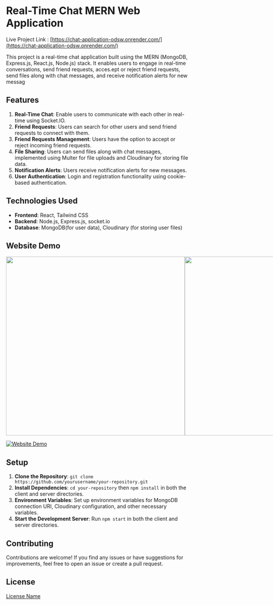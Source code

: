 # Real-Time Chat MERN Web Application

Live Project Link : [https://chat-application-odsw.onrender.com/](https://chat-application-odsw.onrender.com/)

This project is a real-time chat application built using the MERN (MongoDB, Express.js, React.js, Node.js) stack. It enables users to engage in real-time conversations, send friend requests, acces.ept or reject friend requests, send files along with chat messages, and receive notification alerts for new messag

## Features

1. **Real-Time Chat**: Enable users to communicate with each other in real-time using Socket.IO.
2. **Friend Requests**: Users can search for other users and send friend requests to connect with them.
3. **Friend Requests Management**: Users have the option to accept or reject incoming friend requests.
4. **File Sharing**: Users can send files along with chat messages, implemented using Multer for file uploads and Cloudinary for storing file data.
5. **Notification Alerts**: Users receive notification alerts for new messages.
6. **User Authentication**: Login and registration functionality using cookie-based authentication.

## Technologies Used

- **Frontend**: React, Tailwind CSS
- **Backend**: Node.js, Express.js, socket.io
- **Database**: MongoDB(for user data),   Cloudinary (for storing user files)

## Website Demo
<p style="display: flex; justify-content: space-between;">
  <img src="https://github.com/akshaydhayal/Real-Time-Chat-Application/blob/main/chat.png"  width="490" />
  <img src="https://github.com/akshaydhayal/Real-Time-Chat-Application/blob/main/chat2.png" width="490" />
</p>


[![Website Demo](link_to_website_demo_image)](link_to_website_demo_video)

## Setup

1. **Clone the Repository**: `git clone https://github.com/yourusername/your-repository.git`
2. **Install Dependencies**: `cd your-repository` then `npm install` in both the client and server directories.
3. **Environment Variables**: Set up environment variables for MongoDB connection URI, Cloudinary configuration, and other necessary variables.
4. **Start the Development Server**: Run `npm start` in both the client and server directories.


## Contributing

Contributions are welcome! If you find any issues or have suggestions for improvements, feel free to open an issue or create a pull request.

## License

[License Name](link_to_license)
